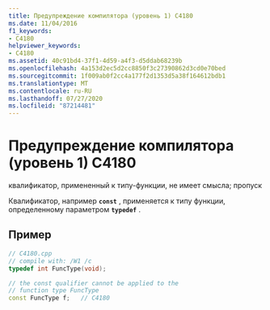 ```yaml
---
title: Предупреждение компилятора (уровень 1) C4180
ms.date: 11/04/2016
f1_keywords:
- C4180
helpviewer_keywords:
- C4180
ms.assetid: 40c91bd4-37f1-4d59-a4f3-d5ddab68239b
ms.openlocfilehash: 4a153d2ec5d2cc8850f3c27390862d3cd0e70bed
ms.sourcegitcommit: 1f009ab0f2cc4a177f2d1353d5a38f164612bdb1
ms.translationtype: MT
ms.contentlocale: ru-RU
ms.lasthandoff: 07/27/2020
ms.locfileid: "87214481"
---
```

# <a name="compiler-warning-level-1-c4180"></a>Предупреждение компилятора (уровень 1) C4180

квалификатор, примененный к типу-функции, не имеет смысла; пропуск

Квалификатор, например **`const`** , применяется к типу функции, определенному параметром **`typedef`** .

## <a name="example"></a>Пример

```cpp
// C4180.cpp
// compile with: /W1 /c
typedef int FuncType(void);

// the const qualifier cannot be applied to the
// function type FuncType
const FuncType f;   // C4180
```
